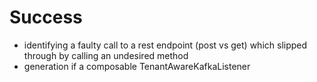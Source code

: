 # Success

- identifying a faulty call to a rest endpoint (post vs get) which slipped through by calling an undesired method
- generation if a composable TenantAwareKafkaListener